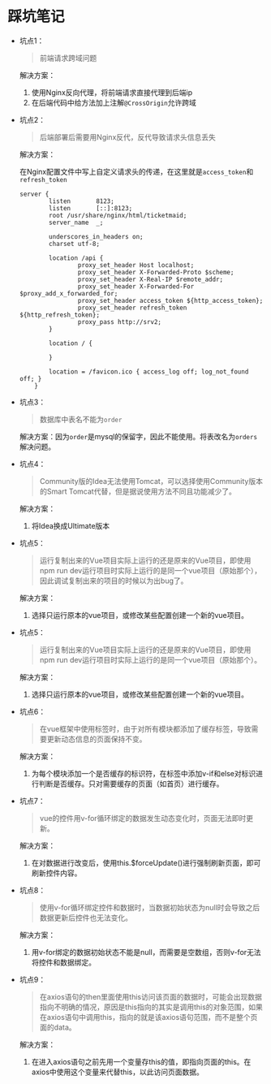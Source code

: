 # 踩坑笔记

+ 坑点1：

  > 前端请求跨域问题

  解决方案：

  1. 使用Nginx反向代理，将前端请求直接代理到后端ip
  2. 在后端代码中给方法加上注解`@CrossOrigin`允许跨域

+ 坑点2：

  > 后端部署后需要用Nginx反代，反代导致请求头信息丢失

  解决方案：

  在Nginx配置文件中写上自定义请求头的传递，在这里就是`access_token`和`refresh_token`

  ```nginx
  server {
          listen       8123;
          listen       [::]:8123;
          root /usr/share/nginx/html/ticketmaid;
          server_name  _;
  
          underscores_in_headers on;
          charset utf-8;
  
          location /api {
                  proxy_set_header Host localhost;
                  proxy_set_header X-Forwarded-Proto $scheme;
                  proxy_set_header X-Real-IP $remote_addr;
                  proxy_set_header X-Forwarded-For $proxy_add_x_forwarded_for;
                  proxy_set_header access_token ${http_access_token};
                  proxy_set_header refresh_token ${http_refresh_token};
                  proxy_pass http://srv2;
          }
  
          location / {
  
          }
  
          location = /favicon.ico { access_log off; log_not_found off; }
      }
  
  ```

+ 坑点3：

  > 数据库中表名不能为`order`

  解决方案：因为`order`是mysql的保留字，因此不能使用。将表改名为`orders`解决问题。

+ 坑点4：

  > Community版的Idea无法使用Tomcat，可以选择使用Community版本的Smart Tomcat代替，但是据说使用方法不同且功能减少了。

  解决方案：

  1. 将Idea换成Ultimate版本
  
+ 坑点5：

  > 运行复制出来的Vue项目实际上运行的还是原来的Vue项目，即使用npm run dev运行项目时实际上运行的是同一个vue项目（原始那个），因此调试复制出来的项目的时候以为出bug了。

  解决方案：

  1. 选择只运行原本的vue项目，或修改某些配置创建一个新的vue项目。
  
+ 坑点5：

  > 运行复制出来的Vue项目实际上运行的还是原来的Vue项目，即使用npm run dev运行项目时实际上运行的是同一个vue项目（原始那个）。

  解决方案：

  1. 选择只运行原本的vue项目，或修改某些配置创建一个新的vue项目。
  
+ 坑点6：

  > 在vue框架中使用<router-view>标签时，由于对所有模块都添加了<keep-alive>缓存标签，导致需要更新动态信息的页面保持不变。

  解决方案：

  1. 为每个模块添加一个是否缓存的标识符，在<keep-alive>标签中添加v-if和else对标识进行判断是否缓存。只对需要缓存的页面（如首页）进行缓存。
  
+ 坑点7：

  > vue的控件用v-for循环绑定的数据发生动态变化时，页面无法即时更新。

  解决方案：

  1. 在对数据进行改变后，使用this.$forceUpdate()进行强制刷新页面，即可刷新控件内容。
  
+ 坑点8：

  > 使用v-for循环绑定控件和数据时，当数据初始状态为null时会导致之后数据更新后控件也无法变化。

  解决方案：

  1. 用v-for绑定的数据初始状态不能是null，而需要是空数组，否则v-for无法将控件和数据绑定。
  
+ 坑点9：

  > 在axios语句的then里面使用this访问该页面的数据时，可能会出现数据指向不明确的情况，原因是this指向的其实是调用this的对象范围，如果在axios语句中调用this，指向的就是该axios语句范围，而不是整个页面的data。

  解决方案：

  1. 在进入axios语句之前先用一个变量存this的值，即指向页面的this。在axios中使用这个变量来代替this，以此访问页面数据。
